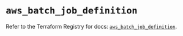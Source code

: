 # `aws_batch_job_definition`

Refer to the Terraform Registry for docs: [`aws_batch_job_definition`](https://registry.terraform.io/providers/hashicorp/aws/6.14.0/docs/resources/batch_job_definition).
